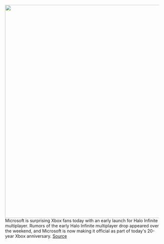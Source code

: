 <img src='https://cdn.vox-cdn.com/thumbor/EYoE4mbR9L74e81AcG9rFt3qmo0=/0x0:2155x1440/1200x800/filters:focal(906x548:1250x892)/cdn.vox-cdn.com/uploads/chorus_image/image/70145378/haloinfinitemp.0.jpg' width='700px' /><br/>
Microsoft is surprising Xbox fans today with an early launch for Halo Infinite multiplayer. Rumors of the early Halo Infinite multiplayer drop appeared over the weekend, and Microsoft is now making it official as part of today's 20-year Xbox anniversary.
<a href='https://www.theverge.com/2021/11/15/22782786/halo-infinite-multiplayer-available-download-launch'> Source <a/>